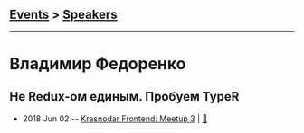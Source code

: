 ## [Events](../README.md) > [Speakers](../speakers.md)
---

# Владимир Федоренко

## Не Redux-ом единым. Пробуем TypeR
- 2018 Jun 02 -- [Krasnodar Frontend: Meetup 3](https://youtu.be/pCNYbcLui-U)  | [:notebook:](https://docviewer.yandex.ru/view/0/?*=94u6sH%2F%2BwAVY9xkOaNKNRXG2Mz57InVybCI6InlhLWRpc2stcHVibGljOi8vUG9ha3c3enR5WVFvTHQ0RlpINHBkNXNYbnNMbmZMaW0vWk95L3FoOEpiUVVOUFArL0ZKdmF2WkJubGJRWVNaVXEvSjZicG1SeU9Kb25UM1ZvWG5EYWc9PSIsInRpdGxlIjoiMy4g0JLQu9Cw0LTQuNC80LjRgCDQpNC10LTQvtGA0LXQvdC60L4gLSDQndC1IFJlZHV4LdC%2B0Lwg0LXQtNC40L3Ri9C8LiDQn9GA0L7QsdGD0LXQvCBUeXBlUi5wZGYiLCJ1aWQiOiIwIiwieXUiOiI0NDcyMDU0MzgxNTMxMjE1NjU0Iiwibm9pZnJhbWUiOmZhbHNlLCJ0cyI6MTUzMTIxNTkxMDk5Nn0%3D)  
